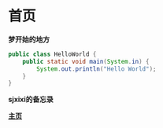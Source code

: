 
# **首页**

**梦开始的地方**
~~~~java
public class HelloWorld {
    public static void main(System.in) {
        System.out.println("Hello World");
    }
}
~~~~

**sjxixi的备忘录**


**[主页](https://sjxixi-y.github.io/)**
